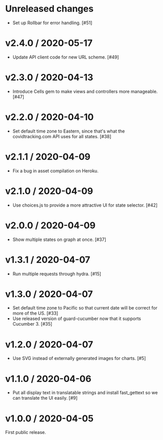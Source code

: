 # Unreleased changes

- Set up Rollbar for error handling. [#51]

# v2.4.0 / 2020-05-17

- Update API client code for new URL scheme. [#49]

# v2.3.0 / 2020-04-13

- Introduce Cells gem to make views and controllers more manageable. [#47]

# v2.2.0 / 2020-04-10

- Set default time zone to Eastern, since that's what the covidtracking.com API uses for all states. [#38]

# v2.1.1 / 2020-04-09

- Fix a bug in asset compilation on Heroku.

# v2.1.0 / 2020-04-09

- Use choices.js to provide a more attractive UI for state selector. [#42]

# v2.0.0 / 2020-04-09

- Show multiple states on graph at once. [#37]

# v1.3.1 / 2020-04-07

- Run multiple requests through hydra. [#15]

# v1.3.0 / 2020-04-07

- Set default time zone to Pacific so that current date will be correct for more of the US. [#33]
- Use released version of guard-cucumber now that it supports Cucumber 3. [#35]

# v1.2.0 / 2020-04-07

- Use SVG instead of externally generated images for charts. [#5]

# v1.1.0 / 2020-04-06

- Put all display text in translatable strings and install fast_gettext so we can translate the UI easily. [#9]

# v1.0.0 / 2020-04-05

First public release.
